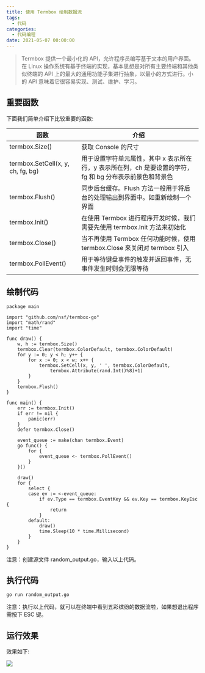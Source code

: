 ```yaml
---
title: 使用 Termbox 绘制数据流
tags:
  - 代码
categories:
  - 代码编程
date: 2021-05-07 00:00:00
---
```


> Termbox 提供一个最小化的 API，允许程序员编写基于文本的用户界面。在 Linux 操作系统有基于终端的实现，基本思想是对所有主要终端和其他类似终端的 API 上的最大的通用功能子集进行抽象，以最小的方式进行。小的 API 意味着它很容易实现、测试、维护、学习。

<!-- more -->

## 重要函数

下面我们简单介绍下比较重要的函数:

| 函数 | 介绍 |
| - | - |
| termbox.Size() | 获取 Console 的尺寸 |
| termbox.SetCell(x, y, ch, fg, bg) | 用于设置字符单元属性，其中 x 表示所在行，y 表示所在列，ch 是要设置的字符，fg 和 bg 分布表示前景色和背景色 |
| termbox.Flush() | 同步后台缓存。Flush 方法一般用于将后台的处理输出到界面中。如重新绘制一个界面 |
| termbox.Init() | 在使用 Termbox 进行程序开发时候，我们需要先使用 termbox.Init 方法来初始化 |
| termbox.Close() | 当不再使用 Termbox 任何功能时候，使用 termbox.Close 来关闭对 termbox 引入 |
| termbox.PollEvent() | 用于等待键盘事件的触发并返回事件，无事件发生时则会无限等待 |

## 绘制代码

```
package main

import "github.com/nsf/termbox-go"
import "math/rand"
import "time"

func draw() {
    w, h := termbox.Size()
    termbox.Clear(termbox.ColorDefault, termbox.ColorDefault)
    for y := 0; y < h; y++ {
        for x := 0; x < w; x++ {
            termbox.SetCell(x, y, ' ', termbox.ColorDefault,
                termbox.Attribute(rand.Int()%8)+1)
        }
    }
    termbox.Flush()
}

func main() {
    err := termbox.Init()
    if err != nil {
        panic(err)
    }
    defer termbox.Close()

    event_queue := make(chan termbox.Event)
    go func() {
        for {
            event_queue <- termbox.PollEvent()
        }
    }()

    draw()
    for {
        select {
        case ev := <-event_queue:
            if ev.Type == termbox.EventKey && ev.Key == termbox.KeyEsc {
                return
            }
        default:
            draw()
            time.Sleep(10 * time.Millisecond)
        }
    }
}
```

注意：创建源文件 random_output.go，输入以上代码。

## 执行代码

```
go run random_output.go
```

注意：执行以上代码，就可以在终端中看到五彩缤纷的数据流啦，如果想退出程序需按下 ESC 键。

## 运行效果

效果如下:

![](https://cdn.dusays.com/2021/05/339-1.jpg)
